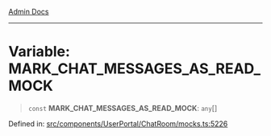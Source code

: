 [Admin Docs](/)

***

# Variable: MARK\_CHAT\_MESSAGES\_AS\_READ\_MOCK

> `const` **MARK\_CHAT\_MESSAGES\_AS\_READ\_MOCK**: `any`[]

Defined in: [src/components/UserPortal/ChatRoom/mocks.ts:5226](https://github.com/PalisadoesFoundation/talawa-admin/blob/main/src/components/UserPortal/ChatRoom/mocks.ts#L5226)
